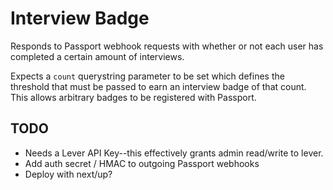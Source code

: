 # Interview Badge

Responds to Passport webhook requests with whether or not each user has
completed a certain amount of interviews.

Expects a `count` querystring parameter to be set which defines the threshold
that must be passed to earn an interview badge of that count.  This allows
arbitrary badges to be registered with Passport.

## TODO

* Needs a Lever API Key--this effectively grants admin read/write to lever.
* Add auth secret / HMAC to outgoing Passport webhooks
* Deploy with next/up?
